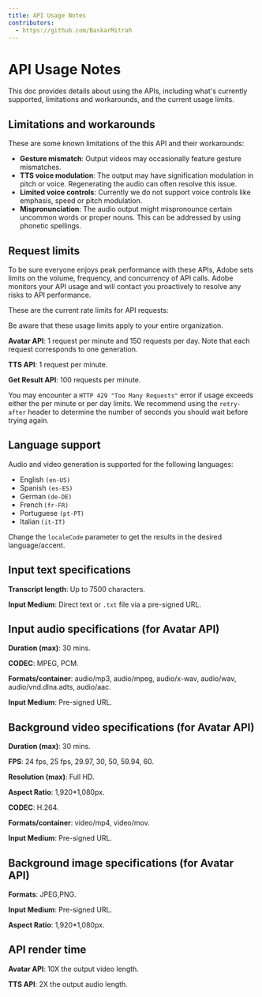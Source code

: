 ```yaml
---
title: API Usage Notes
contributors:
  - https://github.com/BaskarMitrah
---
```


# API Usage Notes

This doc provides details about using the APIs, including what's currently supported, limitations and workarounds, and the current usage limits.

## Limitations and workarounds

These are some known limitations of the this API and their workarounds:

- **Gesture mismatch**: Output videos may occasionally feature gesture mismatches.
- **TTS voice modulation**: The output may have signification modulation in pitch or voice. Regenerating the audio can often resolve this issue.
- **Limited voice controls**: Currently we do not support voice controls like emphasis, speed or pitch modulation.
- **Mispronunciation**: The audio output might mispronounce certain uncommon words or proper nouns. This can be addressed by using phonetic spellings.

## Request limits

To be sure everyone enjoys peak performance with these APIs, Adobe sets limits on the volume, frequency, and concurrency of API calls. Adobe monitors your API usage and will contact you proactively to resolve any risks to API performance.

These are the current rate limits for API requests:

<InlineAlert variant="warning" slots="text" />

Be aware that these usage limits apply to your entire organization.

**Avatar API**: 1 request per minute and 150 requests per day. Note that each request corresponds to one generation.

**TTS API**: 1 request per minute.

**Get Result API**: 100 requests per minute.

You may encounter a `HTTP 429 "Too Many Requests"` error if usage exceeds either the per minute or per day limits. We recommend using the `retry-after` header to determine the number of seconds you should wait before trying again.

## Language support

Audio and video generation is supported for the following languages:

- English ```(en-US)```
- Spanish ```(es-ES)```
- German ```(de-DE)```
- French ```(fr-FR)```
- Portuguese ```(pt-PT)```
- Italian ```(it-IT)```

Change the ```localeCode``` parameter to get the results in the desired language/accent.

## Input text specifications

**Transcript length**: Up to 7500 characters.

 **Input Medium**: Direct text or ```.txt``` file via a pre-signed URL.

## Input audio specifications (for Avatar API)

**Duration (max)**: 30 mins.

**CODEC**: MPEG, PCM.

**Formats/container**: audio/mp3, audio/mpeg, audio/x-wav, audio/wav, audio/vnd.dlna.adts, audio/aac.

**Input Medium**: Pre-signed URL.

## Background video specifications (for Avatar API)

**Duration (max)**: 30 mins.

**FPS**: 24 fps, 25 fps, 29.97, 30, 50, 59.94, 60.

**Resolution (max)**: Full HD.

**Aspect Ratio**: 1,920*1,080px.

**CODEC**: H.264.
  
**Formats/container**: video/mp4, video/mov.

**Input Medium**: Pre-signed URL.

## Background image specifications (for Avatar API)

**Formats**: JPEG,PNG.

**Input Medium**: Pre-signed URL.

**Aspect Ratio**: 1,920*1,080px.

## API render time

**Avatar API**: 10X the output video length.

**TTS API**: 2X the output audio length.

<!--
## API parameters

| API                  | Parameter       | Default | All values | Requirement |
|----------------------|-----------------|---------------|-----------------|--------------------|
| Text-to-Speech       | Voice ID        | -             | Refer to catalog   | Mandatory          |
|                      | Output format   | .wav          | .mp3, .wav       | Optional           |
| Avatar  (audio input) | Actor ID        | -             | Refer to catalog   | Mandatory          |
|                      | Output format   | .mp4          | .mp4            | Optional           |
|                      | Background type | -             | "image", "video" | Optional           |
|                      | Background      | -             | Pre-signed URL  | Optional           |
| Avatar (text input) | Voice ID        | -             | Refer catalog   | Mandatory          |
|                      | Actor ID        | -             | Refer to catalog   | Mandatory          |
|                      | Output format   | .mp4          | .mp4            | Optional           |
|                      | Background type | -             | "image", "video" | Optional           |
|                      | Background      | -             | Pre-signed URL  | Optional           |
-->